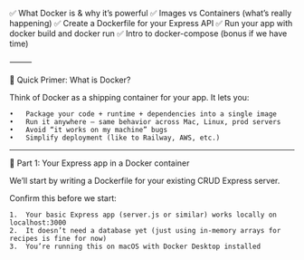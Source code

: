 ✅ What Docker is & why it’s powerful
✅ Images vs Containers (what’s really happening)
✅ Create a Dockerfile for your Express API
✅ Run your app with docker build and docker run
✅ Intro to docker-compose (bonus if we have time)

⸻

🧠 Quick Primer: What is Docker?

Think of Docker as a shipping container for your app. It lets you:

    •	Package your code + runtime + dependencies into a single image
    •	Run it anywhere — same behavior across Mac, Linux, prod servers
    •	Avoid “it works on my machine” bugs
    •	Simplify deployment (like to Railway, AWS, etc.)

---

🔧 Part 1: Your Express app in a Docker container

We’ll start by writing a Dockerfile for your existing CRUD Express server.

Confirm this before we start:

    1.	Your basic Express app (server.js or similar) works locally on localhost:3000
    2.	It doesn’t need a database yet (just using in-memory arrays for recipes is fine for now)
    3.	You’re running this on macOS with Docker Desktop installed

